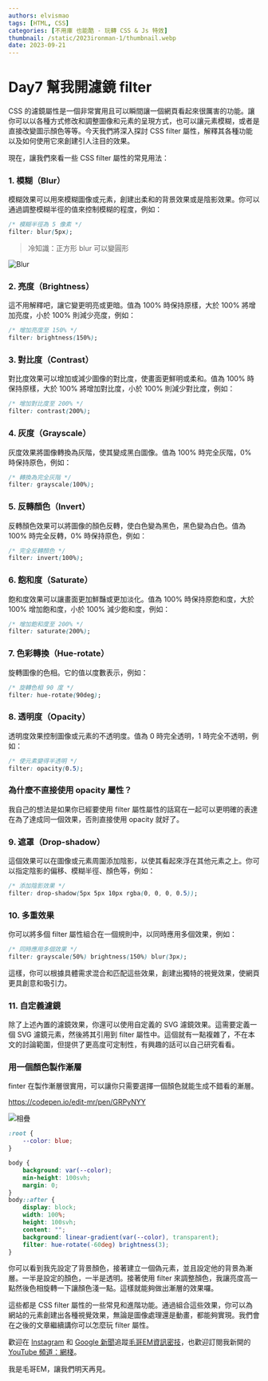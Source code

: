 ```yaml
---
authors: elvismao
tags: [HTML, CSS]
categories: [不用庫 也能酷 - 玩轉 CSS & Js 特效]
thumbnail: /static/2023ironman-1/thumbnail.webp
date: 2023-09-21
---
```


# Day7 幫我開濾鏡 filter

CSS 的濾鏡屬性是一個非常實用且可以瞬間讓一個網頁看起來很厲害的功能。讓你可以以各種方式修改和調整圖像和元素的呈現方式，也可以讓元素模糊，或者是直接改變圖示顏色等等。今天我們將深入探討 CSS filter 屬性，解釋其各種功能以及如何使用它來創建引人注目的效果。

現在，讓我們來看一些 CSS filter 屬性的常見用法：

### 1. 模糊（Blur）

模糊效果可以用來模糊圖像或元素，創建出柔和的背景效果或是陰影效果。你可以通過調整模糊半徑的值來控制模糊的程度，例如：

```css
/* 模糊半徑為 5 像素 */
filter: blur(5px);
```

> 冷知識：正方形 blur 可以變圓形

![Blur](https://emtech.cc/post/2023ironman-7/blur.webp)

### 2. 亮度（Brightness）

這不用解釋吧，讓它變更明亮或更暗。值為 100% 時保持原樣，大於 100% 將增加亮度，小於 100% 則減少亮度，例如：

```css
/* 增加亮度至 150% */
filter: brightness(150%);
```

### 3. 對比度（Contrast）

對比度效果可以增加或減少圖像的對比度，使畫面更鮮明或柔和。值為 100% 時保持原樣，大於 100% 將增加對比度，小於 100% 則減少對比度，例如：

```css
/* 增加對比度至 200% */
filter: contrast(200%);
```

### 4. 灰度（Grayscale）

灰度效果將圖像轉換為灰階，使其變成黑白圖像。值為 100% 時完全灰階，0% 時保持原色，例如：

```css
/* 轉換為完全灰階 */
filter: grayscale(100%);
```

### 5. 反轉顏色（Invert）

反轉顏色效果可以將圖像的顏色反轉，使白色變為黑色，黑色變為白色。值為 100% 時完全反轉，0% 時保持原色，例如：

```css
/* 完全反轉顏色 */
filter: invert(100%);
```

### 6. 飽和度（Saturate）

飽和度效果可以讓畫面更加鮮豔或更加淡化。值為 100% 時保持原飽和度，大於 100% 增加飽和度，小於 100% 減少飽和度，例如：

```css
/* 增加飽和度至 200% */
filter: saturate(200%);
```

### 7. 色彩轉換（Hue-rotate）

旋轉圖像的色相。它的值以度數表示，例如：

```css
/* 旋轉色相 90 度 */
filter: hue-rotate(90deg);
```

### 8. 透明度（Opacity）

透明度效果控制圖像或元素的不透明度。值為 0 時完全透明，1 時完全不透明，例如：

```css
/* 使元素變得半透明 */
filter: opacity(0.5);
```

### 為什麼不直接使用 opacity 屬性？

我自己的想法是如果你已經要使用 filter 屬性屬性的話寫在一起可以更明確的表達在為了達成同一個效果，否則直接使用 opacity 就好了。

### 9. 遮罩（Drop-shadow）

這個效果可以在圖像或元素周圍添加陰影，以使其看起來浮在其他元素之上。你可以指定陰影的偏移、模糊半徑、顏色等，例如：

```css
/* 添加陰影效果 */
filter: drop-shadow(5px 5px 10px rgba(0, 0, 0, 0.5));
```

### 10. 多重效果

你可以將多個 filter 屬性組合在一個規則中，以同時應用多個效果，例如：

```css
/* 同時應用多個效果 */
filter: grayscale(50%) brightness(150%) blur(3px);
```

這樣，你可以根據具體需求混合和匹配這些效果，創建出獨特的視覺效果，使網頁更具創意和吸引力。

### 11. 自定義濾鏡

除了上述內置的濾鏡效果，你還可以使用自定義的 SVG 濾鏡效果。這需要定義一個 SVG 濾鏡元素，然後將其引用到 filter 屬性中。這個就有一點複雜了，不在本文的討論範圍，但提供了更高度可定制性，有興趣的話可以自己研究看看。

### 用一個顏色製作漸層

finter 在製作漸層很實用，可以讓你只需要選擇一個顏色就能生成不錯看的漸層。

https://codepen.io/edit-mr/pen/GRPyNYY

![相疊](https://emtech.cc/post/2023ironman-7/gradient.webp)

```css
:root {
    --color: blue;
}

body {
    background: var(--color);
    min-height: 100svh;
    margin: 0;
}
body::after {
    display: block;
    width: 100%;
    height: 100svh;
    content: "";
    background: linear-gradient(var(--color), transparent);
    filter: hue-rotate(-60deg) brightness(3);
}
```

你可以看到我先設定了背景顏色，接著建立一個偽元素，並且設定他的背景為漸層。一半是設定的顏色，一半是透明。接著使用 filter 來調整顏色，我讓亮度高一點然後色相旋轉一下讓顏色淺一點。這樣就能夠做出漸層的效果囉。

這些都是 CSS filter 屬性的一些常見和進階功能。通過組合這些效果，你可以為網站的元素創建出各種視覺效果，無論是圖像處理還是動畫，都能夠實現。我們會在之後的文章繼續講你可以怎麼玩 filter 屬性。

歡迎在 [Instagram](https://www.instagram.com/emtech.cc) 和 [Google 新聞](https://news.google.com/publications/CAAqBwgKMKXLvgswsubVAw?ceid=TW:zh-Hant&oc=3)追蹤[毛哥EM資訊密技](https://emtech.cc/)，也歡迎訂閱我新開的[YouTube 頻道：網棧](https://www.youtube.com/@webpallet)。

我是毛哥EM，讓我們明天再見。
